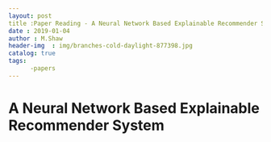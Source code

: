 ```yaml
---
layout: post
title :Paper Reading - A Neural Network Based Explainable Recommender System
date : 2019-01-04
author : M.Shaw
header-img  : img/branches-cold-daylight-877398.jpg
catalog: true
tags:
      -papers
---
```



# A Neural Network Based Explainable Recommender System


